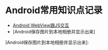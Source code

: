 # Android常用知识点记录
* [Android WebView跟JS交互]
* [Android保存图片到本地相册并显示出来]










[Android WebView跟JS交互]:https://github.com/SibreiaDante/SiberiaDanteLib/blob/master/siberiadante/src/main/note/note_details_4/webview_js.md
[Android保存图片到本地相册并显示出来]: